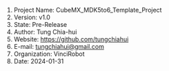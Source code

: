 1. Project Name: CubeMX_MDK5to6_Template_Project
2. Version: v1.0
3. State: Pre-Release
4. Author: Tung Chia-hui
5. Website: https://github.com/tungchiahui
6. E-mail: tungchiahui@gmail.com
7. Organization: VinciRobot
8. Date: 2024-01-31